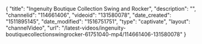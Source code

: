 {
    "title": "Ingenuity Boutique Collection Swing and Rocker",
    "description": "",
    "channelid": "114661406",
    "videoid": "131580078",
    "date_created": "1511895145",
    "date_modified": "1516751751",
    "type": "captivate",
    "layout": "channelVideo",
    "url": "\/latest-videos\/ingenuity-boutiquecollectionswingrocker-61751040-mp4\/114661406-131580078"
}